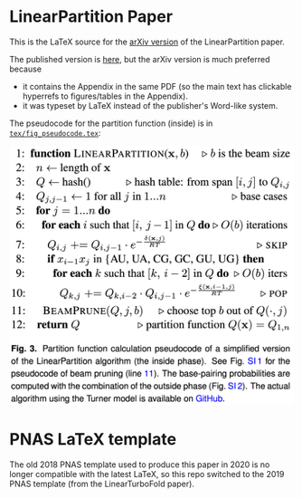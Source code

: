 # LinearPartition Paper

This is the LaTeX source for the [arXiv version](https://arxiv.org/abs/1912.13190) of the LinearPartition paper.

The published version is [here](https://academic.oup.com/bioinformatics/article/36/Supplement_1/i258/5870487), but the arXiv version is much preferred because 

- it contains the Appendix in the same PDF (so  the main text has clickable hyperrefs to figures/tables in the Appendix).
- it was typeset by LaTeX instead of the publisher's Word-like system.

The pseudocode for the partition function (inside) is in [`tex/fig_pseudocode.tex`](tex/fig_pseudocode.tex):

![pseudocode](pseudocode.png)

# PNAS LaTeX template

The old 2018 PNAS template used to produce this paper in 2020 is no longer compatible with the latest LaTeX, so this repo switched to the 2019 PNAS template (from the LinearTurboFold paper).
